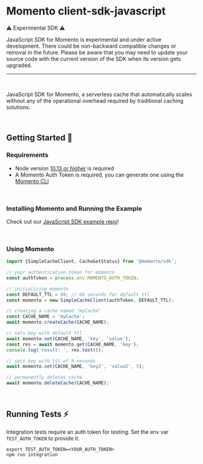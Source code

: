 # Momento client-sdk-javascript

:warning: Experimental SDK :warning:

JavaScript SDK for Momento is experimental and under active development.
There could be non-backward compatible changes or removal in the future.
Please be aware that you may need to update your source code with the current version of the SDK when its version gets upgraded.

---

<br/>

JavaScript SDK for Momento, a serverless cache that automatically scales without any of the operational overhead required by traditional caching solutions.

<br/>

## Getting Started :running:

### Requirements

- Node version [10.13 or higher](https://nodejs.org/en/download/) is required
- A Momento Auth Token is required, you can generate one using the [Momento CLI](https://github.com/momentohq/momento-cli)

<br/>

### Installing Momento and Running the Example

Check out our [JavaScript SDK example repo](https://github.com/momentohq/client-sdk-examples/tree/main/javascript)!

<br/>

### Using Momento

```typescript
import {SimpleCacheClient, CacheGetStatus} from '@momento/sdk';

// your authentication token for momento
const authToken = process.env.MOMENTO_AUTH_TOKEN;

// initializing momento
const DEFAULT_TTL = 60; // 60 seconds for default ttl
const momento = new SimpleCacheClient(authToken, DEFAULT_TTL);

// creating a cache named "myCache"
const CACHE_NAME = 'myCache';
await momento.createCache(CACHE_NAME);

// sets key with default ttl
await momento.set(CACHE_NAME, 'key', 'value');
const res = await momento.get(CACHE_NAME, 'key');
console.log('result: ', res.text());

// sets key with ttl of 5 seconds
await momento.set(CACHE_NAME, 'key2', 'value2', 5);

// permanently deletes cache
await momento.deleteCache(CACHE_NAME);
```

<br/>

## Running Tests :zap:

Integration tests require an auth token for testing. Set the env var `TEST_AUTH_TOKEN` to
provide it.

```
export TEST_AUTH_TOKEN=<YOUR_AUTH_TOKEN>
npm run integration
```
